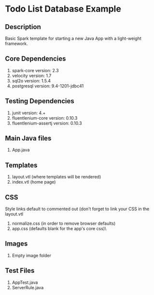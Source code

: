 # Todo List Database Example

## Description
Basic Spark template for starting a new Java App with a light-weight framework.

## Core Dependencies
1. spark-core version: 2.3
2. velocity version: 1.7
3. sql2o version: 1.5.4
4. postgresql version: 9.4-1201-jdbc41

## Testing Dependencies
1. junit version: 4.+
2. fluentlenium-core version: 0.10.3
3. fluentlenium-assertj version: 0.10.3

## Main Java files
1. App.java

## Templates
1. layout.vtl (where templates will be rendered)
2. index.vtl (home page)

## CSS
Style links default to commented out (don't forget to link your CSS in the layout.vtl
1. normalize.css (in order to remove browser defaults)
2. app.css (defaults blank for the app's core css)\

## Images
1. Empty image folder

## Test Files
1. AppTest.java
2. ServerRule.java
